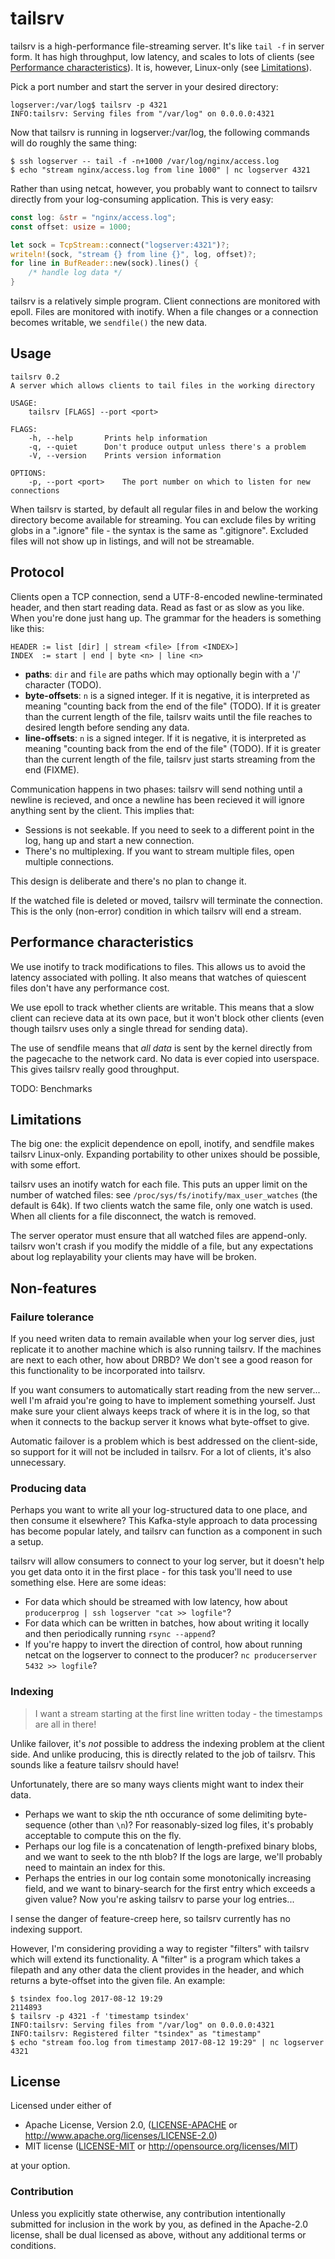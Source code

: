 # tailsrv

tailsrv is a high-performance file-streaming server. It's like `tail -f` in
server form. It has high throughput, low latency, and scales to lots of clients
(see [Performance characteristics](#performance-characteristics)). It is,
however, Linux-only (see [Limitations](#limitations)).

Pick a port number and start the server in your desired directory:

```
logserver:/var/log$ tailsrv -p 4321
INFO:tailsrv: Serving files from "/var/log" on 0.0.0.0:4321
```

Now that tailsrv is running in logserver:/var/log, the following commands will
do roughly the same thing:

```
$ ssh logserver -- tail -f -n+1000 /var/log/nginx/access.log
$ echo "stream nginx/access.log from line 1000" | nc logserver 4321
```

Rather than using netcat, however, you probably want to connect to tailsrv
directly from your log-consuming application. This is very easy:

```rust
const log: &str = "nginx/access.log";
const offset: usize = 1000;

let sock = TcpStream::connect("logserver:4321")?;
writeln!(sock, "stream {} from line {}", log, offset)?;
for line in BufReader::new(sock).lines() {
    /* handle log data */
}
```

tailsrv is a relatively simple program. Client connections are monitored with
epoll. Files are monitored with inotify. When a file changes or a connection
becomes writable, we `sendfile()` the new data.

## Usage

```
tailsrv 0.2
A server which allows clients to tail files in the working directory

USAGE:
    tailsrv [FLAGS] --port <port>

FLAGS:
    -h, --help       Prints help information
    -q, --quiet      Don't produce output unless there's a problem
    -V, --version    Prints version information

OPTIONS:
    -p, --port <port>    The port number on which to listen for new connections
```

When tailsrv is started, by default all regular files in and below the working
directory become available for streaming. You can exclude files by writing
globs in a ".ignore" file - the syntax is the same as ".gitignore". Excluded
files will not show up in listings, and will not be streamable.

## Protocol

Clients open a TCP connection, send a UTF-8-encoded newline-terminated header,
and then start reading data. Read as fast or as slow as you like. When you're
done just hang up. The grammar for the headers is something like this:

```
HEADER := list [dir] | stream <file> [from <INDEX>]
INDEX  := start | end | byte <n> | line <n>
```

- **paths**: `dir` and `file` are paths which may optionally begin with a '/'
  character (TODO).
- **byte-offsets**: `n` is a signed integer. If it is negative, it is
  interpreted as meaning "counting back from the end of the file" (TODO). If it
  is greater than the current length of the file, tailsrv waits until the file
  reaches to desired length before sending any data.
- **line-offsets**: `n` is a signed integer. If it is negative, it is
  interpreted as meaning "counting back from the end of the file" (TODO). If it
  is greater than the current length of the file, tailsrv just starts streaming
  from the end (FIXME).

Communication happens in two phases: tailsrv will send nothing until a newline
is recieved, and once a newline has been recieved it will ignore anything sent
by the client. This implies that:

- Sessions is not seekable. If you need to seek to a different point in the
  log, hang up and start a new connection.
- There's no multiplexing. If you want to stream multiple files, open multiple
  connections.

This design is deliberate and there's no plan to change it.

If the watched file is deleted or moved, tailsrv will terminate the connection.
This is the only (non-error) condition in which tailsrv will end a stream.

## Performance characteristics

We use inotify to track modifications to files. This allows us to avoid the
latency associated with polling. It also means that watches of quiescent files
don't have any performance cost.

We use epoll to track whether clients are writable. This means that a slow
client can recieve data at its own pace, but it won't block other clients (even
though tailsrv uses only a single thread for sending data).

The use of sendfile means that *all data* is sent by the kernel directly from
the pagecache to the network card. No data is ever copied into userspace. This
gives tailsrv really good throughput.

TODO: Benchmarks

## Limitations

The big one: the explicit dependence on epoll, inotify, and sendfile makes
tailsrv Linux-only. Expanding portability to other unixes should be possible,
with some effort.

tailsrv uses an inotify watch for each file. This puts an upper limit on the
number of watched files: see `/proc/sys/fs/inotify/max_user_watches` (the
default is 64k). If two clients watch the same file, only one watch is used.
When all clients for a file disconnect, the watch is removed.

The server operator must ensure that all watched files are append-only. tailsrv
won't crash if you modify the middle of a file, but any expectations about log
replayability your clients may have will be broken.

## Non-features

### Failure tolerance

If you need writen data to remain available when your log server dies, just
replicate it to another machine which is also running tailsrv. If the machines
are next to each other, how about DRBD? We don't see a good reason for this
functionality to be incorporated into tailsrv.

If you want consumers to automatically start reading from the new server...
well I'm afraid you're going to have to implement something yourself. Just make
sure your client always keeps track of where it is in the log, so that when it
connects to the backup server it knows what byte-offset to give.

Automatic failover is a problem which is best addressed on the client-side, so
support for it will not be included in tailsrv. For a lot of clients, it's also
unnecessary.

### Producing data

Perhaps you want to write all your log-structured data to one place, and then
consume it elsewhere? This Kafka-style approach to data processing has become
popular lately, and tailsrv can function as a component in such a setup.

tailsrv will allow consumers to connect to your log server, but it doesn't help
you get data onto it in the first place - for this task you'll need to use
something else. Here are some ideas:

- For data which should be streamed with low latency, how about `producerprog |
  ssh logserver "cat >> logfile"`?
- For data which can be written in batches, how about writing it locally and
  then periodically running `rsync --append`?
- If you're happy to invert the direction of control, how about running netcat
  on the logserver to connect to the producer?  `nc producerserver 5432 >>
  logfile`?

### Indexing

> I want a stream starting at the first line written today - the timestamps are
> all in there!

Unlike failover, it's *not* possible to address the indexing problem at the
client side. And unlike producing, this is directly related to the job of
tailsrv. This sounds like a feature tailsrv should have!

Unfortunately, there are so many ways clients might want to index their data.

- Perhaps we want to skip the nth occurance of some delimiting byte-sequence
  (other than `\n`)? For reasonably-sized log files, it's probably acceptable
  to compute this on the fly.
- Perhaps our log file is a concatenation of length-prefixed binary blobs, and
  we want to seek to the nth blob? If the logs are large, we'll probably need
  to maintain an index for this.
- Perhaps the entries in our log contain some monotonically increasing field,
  and we want to binary-search for the first entry which exceeds a given value?
  Now you're asking tailsrv to parse your log entries...

I sense the danger of feature-creep here, so tailsrv currently has no indexing
support.

However, I'm considering providing a way to register "filters" with tailsrv
which will extend its functionality. A "filter" is a program which takes a
filepath and any other data the client provides in the header, and which
returns a byte-offset into the given file. An example:

```
$ tsindex foo.log 2017-08-12 19:29
2114893
$ tailsrv -p 4321 -f 'timestamp tsindex'
INFO:tailsrv: Serving files from "/var/log" on 0.0.0.0:4321
INFO:tailsrv: Registered filter "tsindex" as "timestamp"
$ echo "stream foo.log from timestamp 2017-08-12 19:29" | nc logserver 4321
```

## License

Licensed under either of

 * Apache License, Version 2.0, ([LICENSE-APACHE](LICENSE-APACHE) or
   http://www.apache.org/licenses/LICENSE-2.0)
 * MIT license ([LICENSE-MIT](LICENSE-MIT) or
   http://opensource.org/licenses/MIT)

at your option.

### Contribution

Unless you explicitly state otherwise, any contribution intentionally submitted
for inclusion in the work by you, as defined in the Apache-2.0 license, shall
be dual licensed as above, without any additional terms or conditions.
